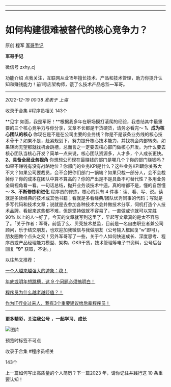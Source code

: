 ----------------------------------------
----------------------------------------
#  如何构建很难被替代的核心竞争力？

原创 程军  [ 军哥手记 ](javascript:void\(0\);)

**军哥手记** ![]()

微信号 zxhy_cj

功能介绍 点我关注，互联网从业15年擅长技术、产品和技术管理，助力你提升认知和赚钱能力！前1号店架构师，饿了么技术产品总监—军哥。

____

_2022-12-19 00:38_ _发表于 上海_

收录于合集 #程序员相关 143个

**见字 如面，我是军哥！**根据我多年在职场摸打滚爬的经验，我总结其中最重要的三个核心竞争力与你分享，文章不长都是干货硬货，请务必看完～
**1、成为核心团队的核心**
你现在是不是在公司主要的业务线？你是不是该条业务线的核心技术骨干？如果不是，赶紧规划下，努力提升核心技术能力，并找机会内部转岗，如果转岗无望那就找机会跳槽，总而言之一定要去核心部门做核心开发。为什么要去核心团队当核心开发？简单一点来说，核心团队资源多，人才多，个人成长更快。
**2、具备全局业务视角**
你想想公司现在最赚钱的部门是哪几个？你的部门赚钱吗？如果不赚钱有没有战略地位？你部门的业务KPI是什么？这些业务KPI跟你关系大不大？如果公司要裁员，会不会把你们部门一锅端？如果只裁一部分人，会不会裁掉你？你的成本在团队中算不算高的？你的产出是不是具备不可替代性？多用业务全局视角看一看。一句话总结，抛开业务谈技术牛逼，真的啥都不是，懂的自然懂～
**3、不断修炼和进化** 程序员的修炼，核心的只有 4
件事：读、看、写、说。读就是多读经典的技术或其他书籍；看就是多看经典/团队优秀同事的代码；写就是多写代码和技术文章；说就是去参加各种技术大会并做技术分享，伺机打造个人技术品牌。看起来这些都不难，但是坚持做就不容易了，一直做或许就可以完胜
90%
以上的人～好了，今天的文章就写到这里了，早起写文章真的是太不容易了。「关于作者：军哥，前饿了么、贝壳技术总监，目前是一名自由职业者兼公司顾问，乐于结交朋友，也欢迎加我微信与我做朋友（公号输入框回复“w”即可），朋友圈做个点头之交！另外军哥写了一些，关于个人如何快速成长、深度思考、程序员或产品经理能力模型、架构，OKR干货，技术管理等电子书资料，公号后台回复
**“9”** 获取，不谢。」

以往热文推荐：

[一个人越来越强大的迹象：稳！](http://mp.weixin.qq.com/s?__biz=MzA3MDU2MjM4Ng==&mid=2247497173&idx=1&sn=2e3a4bf1ce6a5bdb6675bbff943742c9&chksm=9f3852e8a84fdbfef5b0c578c20769e185cae4c5060aa3e57af171a1715170cb2974b8947676&scene=21#wechat_redirect)  

[年底或明年想跳槽，这 9
个问题必须搞明白！](http://mp.weixin.qq.com/s?__biz=MzA3MDU2MjM4Ng==&mid=2247497161&idx=1&sn=72607a63552a7e8ff98e9fa81ae34323&chksm=9f3852f4a84fdbe288235664d10234ce8ed5e6a06613dfba16d0d4beafef68f5a80a6d718ef1&scene=21#wechat_redirect)  

[程序员为什么越老越贬值？！](http://mp.weixin.qq.com/s?__biz=MzA3MDU2MjM4Ng==&mid=2247497137&idx=1&sn=453487a5b8ab4968da9bc4ba1528b88b&chksm=9f38528ca84fdb9ac647d2cc61b5232d6a8d6d7bcfd111c90bae0456b2fa66b27c358d1d6588&scene=21#wechat_redirect)

[作为IT行业过来人，我有3个重要建议给后辈程序员！](http://mp.weixin.qq.com/s?__biz=MzA3MDU2MjM4Ng==&mid=2247497121&idx=1&sn=053f9ce975a1a10cba79931889341b6c&chksm=9f38529ca84fdb8aa090f60978ba6176d1b3b0972f65cf36448fcda843999179dca897127443&scene=21#wechat_redirect)

  

* * *

  

 **更多精彩，关注我公号** **，一起学习、成长**

![图片](https://mmbiz.qpic.cn/mmbiz_png/b96CibCt70iaajvl7fD4ZCicMcjhXMp1v6UibM134tIsO1j5yqHyNhh9arj090oAL7zGhRJRq6cFqFOlDZMleLl4pw/640?wx_fmt=png)

预览时标签不可点

收录于合集 #程序员相关

143个

上一篇如何写出高质量的个人简历？下一篇2023 年，请你记住并践行这 10 条重要认知！

